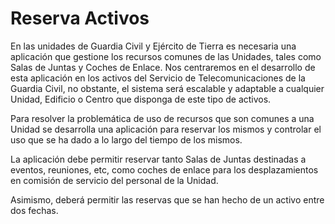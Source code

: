 # Reserva Activos
En las unidades de Guardia Civil y Ejército de Tierra es necesaria una aplicación que gestione los recursos comunes de las Unidades, tales como  Salas de Juntas y Coches de Enlace.  Nos centraremos en el desarrollo de esta aplicación en los activos del Servicio de Telecomunicaciones de la Guardia Civil, no obstante,  el  sistema será escalable y adaptable a cualquier Unidad, Edificio o Centro que disponga de este tipo  de activos.

Para resolver la problemática de uso de recursos que son comunes a una Unidad se desarrolla una aplicación para reservar los mismos y controlar el uso que se ha dado a lo largo del tiempo de los  mismos.

La aplicación debe permitir reservar tanto Salas de Juntas destinadas a eventos, reuniones, etc, como coches de enlace para los desplazamientos en comisión de servicio del personal de la  Unidad.

Asimismo, deberá permitir las  reservas  que se han hecho de un activo entre dos fechas.
